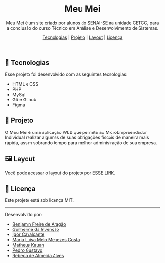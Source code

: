 <h1 align="center">Meu Mei</h1>

<p align="center">
Meu Mei é um site criado por alunos do SENAI-SE na unidade CETCC, para a conclusão do curso Técnico em Análise e Desenvolvimento de Sistemas.
</p>

<p align="center">
  <a href="#-tecnologias">Tecnologias</a> |
  <a href="#-projeto">Projeto</a> |
  <a href="#%EF%B8%8F-layout">Layout</a> |
  <a href="#-licença">Licença</a>
</p>
<br>

## 🔧 Tecnologias

Esse projeto foi desenvolvido com as seguintes tecnologias:
- HTML e CSS
- PHP
- MySql
- Git e Github
- Figma

## 📖 Projeto

O Meu Mei é uma aplicação WEB que permite ao MicroEmpreendedor Individual realizar algumas de suas obrigações fiscais de maneira mais rápida, assim sobrando tempo para melhor administração de sua empresa.

## 🖼️ Layout 

Você pode acessar o layout do projeto por [ESSE LINK](https://www.figma.com/file/njqkTeSxVeuGjM3mhZce5w/Meu-Mei?type=design&node-id=0%3A1&mode=design&t=pLFK1tSg34GUsqGm-1).

## 🔐 Licença

Este projeto está sob licença MIT.

---

Desenvolvido por: 
- [Benjamin Freire de Aragão](https://github.com/Benjamim-FA)
- [Guilherme da Invenção](https://github.com/invencaosts)
- [Igor Cavalcante](https://github.com/IgorCavalcanteXD)
- [Maria Luisa Melo Menezes Costa](https://instagram.com/malludft?igshid=M2RkZGJiMzhjOQ==)
- [Matheus Kauan](https://github.com/MatheusKauanxl)
- [Pedro Gustavo](https://github.com/PassaUmDolar?tab=overview&from=2023-11-01&to=2023-11-19)
- [Rebeca de Almeida Alves](https://instagram.com/rebecamaisqv?igshid=OGQ5ZDc2ODk2ZA==)
